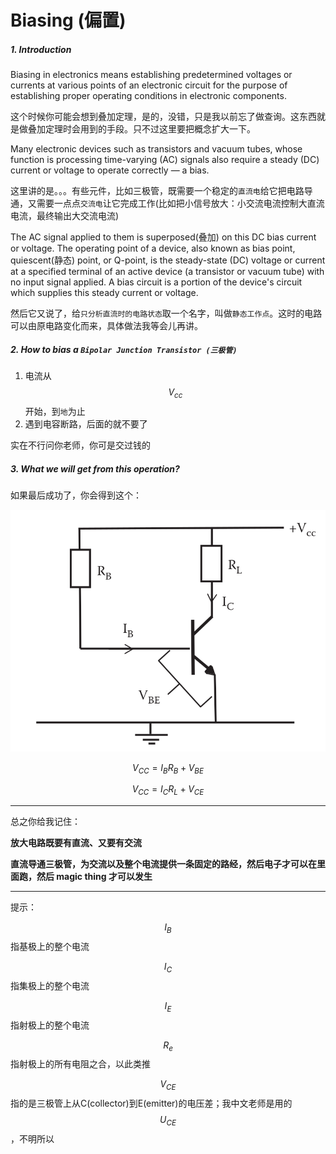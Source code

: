 # Biasing (偏置)

##### 1. Introduction

Biasing in electronics means establishing predetermined voltages or currents at various points of an electronic circuit for the purpose of establishing proper operating conditions in electronic components.

这个时候你可能会想到叠加定理，是的，没错，只是我以前忘了做查询。这东西就是做叠加定理时会用到的手段。只不过这里要把概念扩大一下。

Many electronic devices such as transistors and vacuum tubes, whose function is processing time-varying (AC) signals also require a steady (DC) current or voltage to operate correctly — a bias.

这里讲的是。。。有些元件，比如三极管，既需要一个稳定的`直流电`给它把电路导通，又需要一点点`交流电`让它完成工作(比如把小信号放大：小交流电流控制大直流电流，最终输出大交流电流)

The AC signal applied to them is superposed(叠加) on this DC bias current or voltage. The operating point of a device, also known as bias point, quiescent(静态) point, or Q-point, is the steady-state (DC) voltage or current at a specified terminal of an active device (a transistor or vacuum tube) with no input signal applied. A bias circuit is a portion of the device's circuit which supplies this steady current or voltage.

然后它又说了，给`只分析直流时的电路状态`取一个名字，叫做`静态工作点`。这时的电路可以由原电路变化而来，具体做法我等会儿再讲。

##### 2. How to bias a `Bipolar Junction Transistor (三极管)`

1. 电流从 $$V_{cc}$$ 开始，到`地`为止
2. 遇到电容断路，后面的就不要了

实在不行问你老师，你可是交过钱的

##### 3. What we will get from this operation?

如果最后成功了，你会得到这个：

![](/assets/Fixed_bias_circuit.png)

$$V_{CC} = I_B R_B + V_{BE}$$

$$V_{CC} = I_C R_L + V_{CE}$$

___

总之你给我记住：

**放大电路既要有直流、又要有交流**

**直流导通三极管，为交流以及整个电流提供一条固定的路经，然后电子才可以在里面跑，然后 magic thing 才可以发生**

____

提示：

$$I_B$$ 指基极上的整个电流

$$I_C$$ 指集极上的整个电流

$$I_E$$ 指射极上的整个电流

$$R_e$$ 指射极上的所有电阻之合，以此类推

$$V_{CE}$$ 指的是三极管上从C(collector)到E(emitter)的电压差；我中文老师是用的$$U_{CE}$$，不明所以
